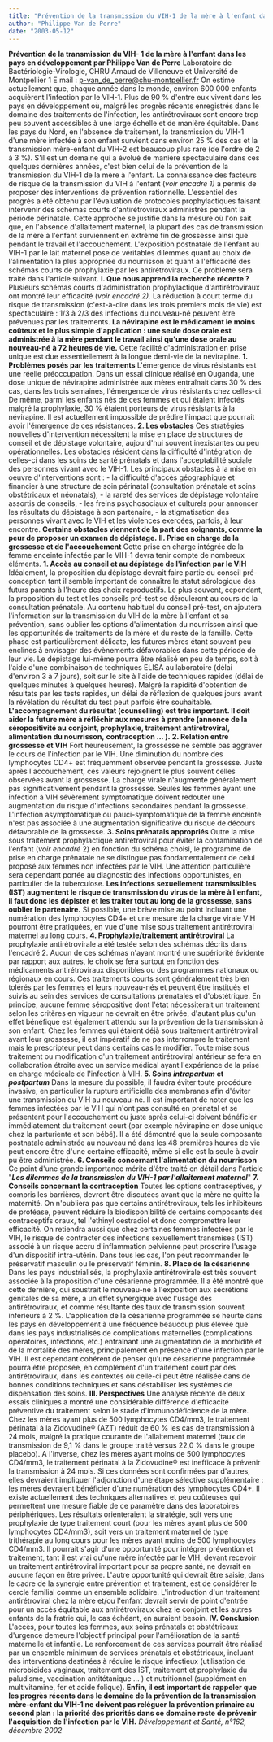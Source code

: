 ```yaml
---
title: "Prévention de la transmission du VIH-1 de la mère à l'enfant dans les pays en développement"
author: "Philippe Van de Perre"
date: "2003-05-12"
---
```


**Prévention de la transmission du VIH- 1 de la mère à l'enfant dans les pays en développement** **par Philippe Van de Perre** Laboratoire de Bactériologie-Virologie, CHRU Arnaud de Villeneuve et Université de Montpellier 1 E mail : [<p-van_de_perre@chu-montpellier.fr>](mailto:p-van_de_perre@chu-montpellier.fr) On estime actuellement que, chaque année dans le monde, environ 600 000 enfants acquièrent l'infection par le VIH-1. Plus de 90 % d'entre eux vivent dans les pays en développement où, malgré les progrès récents enregistrés dans le domaine des traitements de l'infection, les antirétroviraux sont encore trop peu souvent accessibles à une large échelle et de manière équitable. Dans les pays du Nord, en l'absence de traitement, la transmission du VIH-1 d'une mère infectée à son enfant survient dans environ 25 % des cas et la transmission mère-enfant du VIH-2 est beaucoup plus rare (de l'ordre de 2 à 3 %). S'il est un domaine qui a évolué de manière spectaculaire dans ces quelques dernières années, c'est bien celui de la prévention de la transmission du VIH-1 de la mère à l'enfant. La connaissance des facteurs de risque de la transmission du VIH à l'enfant (*voir encadré 1)* a permis de proposer des interventions de prévention rationnelle. L'essentiel des progrès a été obtenu par l'évaluation de protocoles prophylactiques faisant intervenir des schémas courts d'antirétroviraux administrés pendant la période périnatale. Cette approche se justifie dans la mesure où l'on sait que, en l'absence d'allaitement maternel, la plupart des cas de transmission de la mère à l'enfant surviennent en extrême fin de grossesse ainsi que pendant le travail et l'accouchement. L'exposition postnatale de l'enfant au VIH-1 par le lait maternel pose de véritables dilemmes quant au choix de l'alimentation la plus appropriée du nourrisson et quant à l'efficacité des schémas courts de prophylaxie par les antirétroviraux. Ce problème sera traité dans l'article suivant. **I. Que nous apprend la** **recherche récente ?** Plusieurs schémas courts d'administration prophylactique d'antirétroviraux ont montré leur efficacité (*voir* *encadré 2).* La réduction à court terme du risque de transmission (c'est-à-dire dans les trois premiers mois de vie) est spectaculaire : 1/3 à 2/3 des infections du nouveau-né peuvent être prévenues par les traitements. **La névirapine est le médicament le** **moins coûteux et le plus simple d'application : une seule dose orale est administrée à la mère pendant le travail** **ainsi qu'une dose orale au nouveau-né** **à 72 heures de vie.** Cette facilité d'administration en prise unique est due essentiellement à la longue demi-vie de la névirapine. **1. Problèmes posés par** **les traitements** L'émergence de virus résistants est une réelle préoccupation. Dans un essai clinique réalisé en Ouganda, une dose unique de névirapine administrée aux mères entraînait dans 30 % des cas, dans les trois semaines, l'émergence de virus résistants chez celles-ci. De même, parmi les enfants nés de ces femmes et qui étaient infectés malgré la prophylaxie, 30 % étaient porteurs de virus résistants à la névirapine. Il est actuellement impossible de prédire l'impact que pourrait avoir l'émergence de ces résistances. **2. Les obstacles** Ces stratégies nouvelles d'intervention nécessitent la mise en place de structures de conseil et de dépistage volontaire, aujourd'hui souvent inexistantes ou peu opérationnelles. Les obstacles résident dans la difficulté d'intégration de celles-ci dans les soins de santé prénatals et dans l'acceptabilité sociale des personnes vivant avec le VIH-1. Les principaux obstacles à la mise en oeuvre d'interventions sont : - la difficulté d'accès géographique et financier à une structure de soin périnatal (consultation prénatale et soins obstétricaux et néonatals), - la rareté des services de dépistage volontaire assortis de conseils, - les freins psychosociaux et culturels pour annoncer les résultats du dépistage à son partenaire, - la stigmatisation des personnes vivant avec le VIH et les violences exercées, parfois, à leur encontre. **Certains obstacles viennent de la part** **des soignants, comme la peur de proposer un examen de dépistage.** **Il. Prise en charge de la grossesse et de l'accouchement** Cette prise en charge intégrée de la femme enceinte infectée par le VIH-1 devra tenir compte de nombreux éléments. **1. Accès au conseil et au dépistage de l'infection par le VIH** Idéalement, la proposition du dépistage devrait faire partie du conseil pré-conception tant il semble important de connaître le statut sérologique des futurs parents à l'heure des choix reproductifs. Le plus souvent, cependant, la proposition du test et les conseils pré-test se dérouleront au cours de la consultation prénatale. Au contenu habituel du conseil pré-test, on ajoutera l'information sur la transmission du VIH de la mère à l'enfant et sa prévention, sans oublier les options d'alimentation du nourrisson ainsi que les opportunités de traitements de la mère et du reste de la famille. Cette phase est particulièrement délicate, les futures mères étant souvent peu enclines à envisager des évènements défavorables dans cette période de leur vie. Le dépistage lui-même pourra être réalisé en peu de temps, soit à l'aide d'une combinaison de techniques ELISA au laboratoire (délai d'environ 3 à 7 jours), soit sur le site à l'aide de techniques rapides (délai de quelques minutes à quelques heures). Malgré la rapidité d'obtention de résultats par les tests rapides, un délai de réflexion de quelques jours avant la révélation du résultat du test peut parfois être souhaitable. **L'accompagnement du résultat (counselling) est très important. Il doit aider la** **future mère à réfléchir aux mesures à** **prendre (annonce de la séropositivité au** **conjoint, prophylaxie, traitement antirétroviral, alimentation du nourrisson,** **contraception ... ).** **2. Relation entre grossesse** **et VIH** Fort heureusement, la grossesse ne semble pas aggraver le cours de l'infection par le VIH. Une diminution du nombre des lymphocytes CD4+ est fréquemment observée pendant la grossesse. Juste après l'accouchement, ces valeurs rejoignent le plus souvent celles observées avant la grossesse. La charge virale n'augmente généralement pas significativement pendant la grossesse. Seules les femmes ayant une infection à VIH sévèrement symptomatique doivent redouter une augmentation du risque d'infections secondaires pendant la grossesse. L'infection asymptomatique ou pauci-symptomatique de la femme enceinte n'est pas associée à une augmentation significative du risque de décours défavorable de la grossesse. **3. Soins prénatals appropriés** Outre la mise sous traitement prophylactique antirétroviral pour éviter la contamination de l'enfant (*voir* *encadré* 2) en fonction du schéma choisi, le programme de prise en charge prénatale ne se distingue pas fondamentalement de celui proposé aux femmes non infectées par le VIH. Une attention particulière sera cependant portée au diagnostic des infections opportunistes, en particulier de la tuberculose. **Les infections sexuellement** **transmissibles (IST) augmentent le** **risque de transmission du virus de la** **mère à l'enfant, il faut donc les dépister** **et les traiter tout au long de la grossesse, sans oublier le partenaire.** Si possible, une brève mise au point incluant une numération des lymphocytes CD4+ et une mesure de la charge virale VIH pourront être pratiquées, en vue d'une mise sous traitement antirétroviral maternel au long cours. **4. Prophylaxie/traitement antirétroviral** La prophylaxie antirétrovirale a été testée selon des schémas décrits dans l'encadré 2. Aucun de ces schémas n'ayant montré une supériorité évidente par rapport aux autres, le choix se fera surtout en fonction des médicaments antirétroviraux disponibles ou des programmes nationaux ou régionaux en cours. Ces traitements courts sont généralement très bien tolérés par les femmes et leurs nouveau-nés et peuvent être institués et suivis au sein des services de consultations prénatales et d'obstétrique. En principe, aucune femme séropositive dont l'état nécessiterait un traitement selon les critères en vigueur ne devrait en être privée, d'autant plus qu'un effet bénéfique est également attendu sur la prévention de la transmission à son enfant. Chez les femmes qui étaient déjà sous traitement antirétroviral avant leur grossesse, il est impératif de ne pas interrompre le traitement mais le prescripteur peut dans certains cas le modifier. Toute mise sous traitement ou modification d'un traitement antirétroviral antérieur se fera en collaboration étroite avec un service médical ayant l'expérience de la prise en charge médicale de l'infection à VIH. **5. Soins *intrapartum* et *postpartum*** Dans la mesure du possible, il faudra éviter toute procédure invasive, en particulier la rupture artificielle des membranes afin d'éviter une transmission du VIH au nouveau-né. Il est important de noter que les femmes infectées par le VIH qui n'ont pas consulté en prénatal et se présentent pour l'accouchement ou juste après celui-ci doivent bénéficier immédiatement du traitement court (par exemple névirapine en dose unique chez la parturiente et son bébé). Il a été démontré que la seule composante postnatale administrée au nouveau né dans les 48 premières heures de vie peut encore être d'une certaine efficacité, même si elle est la seule à avoir pu être administrée. **6. Conseils concernant l'alimentation du nourrisson** Ce point d'une grande importance mérite d'être traité en détail dans l'article "***Les dilemmes de la transmission du VIH-1 par l'allaitement maternel***" **7. Conseils concernant la contraception** Toutes les options contraceptives, y compris les barrières, devront être discutées avant que la mère ne quitte la maternité. On n'oubliera pas que certains antirétroviraux, tels les inhibiteurs de protéase, peuvent réduire la biodisponibilité de certains composants des contraceptifs oraux, tel l'ethinyl oestradiol et donc compromettre leur efficacité. On retiendra aussi que chez certaines femmes infectées par le VIH, le risque de contracter des infections sexuellement transmises (IST) associé à un risque accru d'inflammation pelvienne peut proscrire l'usage d'un dispositif intra-utérin. Dans tous les cas, l'on peut recommander le préservatif masculin ou le préservatif féminin. **8. Place de la césarienne** Dans les pays industrialisés, la prophylaxie antirétrovirale est très souvent associée à la proposition d'une césarienne programmée. Il a été montré que cette dernière, qui soustrait le nouveau-né à l'exposition aux sécrétions génitales de sa mère, a un effet synergique avec l'usage des antirétroviraux, et comme résultante des taux de transmission souvent inférieurs à 2 %. L'application de la césarienne programmée se heurte dans les pays en développement à une fréquence beaucoup plus élevée que dans les pays industrialisés de complications maternelles (complications opératoires, infections, etc.) entraînant une augmentation de la morbidité et de la mortalité des mères, principalement en présence d'une infection par le VIH. Il est cependant cohérent de penser qu'une césarienne programmée pourra être proposée, en complément d'un traitement court par des antirétroviraux, dans les contextes où celle-ci peut être réalisée dans de bonnes conditions techniques et sans déstabiliser les systèmes de dispensation des soins. **III. Perspectives** Une analyse récente de deux essais cliniques a montré une considérable différence d'efficacité préventive du traitement selon le stade d'immunodéficience de la mère. Chez les mères ayant plus de 500 lymphocytes CD4/mm3, le traitement périnatal à la Zidovudine® (AZT) réduit de 60 % les cas de transmission à 24 mois, malgré la pratique courante de l'allaitement maternel (taux de transmission de 9,1 % dans le groupe traité versus 22,0 % dans le groupe placebo). A l'inverse, chez les mères ayant moins de 500 lymphocytes CD4/mm3, le traitement périnatal à la Zidovudine® est inefficace à prévenir la transmission à 24 mois. Si ces données sont confirmées par d'autres, elles devraient impliquer l'adjonction d'une étape sélective supplémentaire : les mères devraient bénéficier d'une numération des lymphocytes CD4+. Il existe actuellement des techniques alternatives et peu coûteuses qui permettent une mesure fiable de ce paramètre dans des laboratoires périphériques. Les résultats orienteraient la stratégie, soit vers une prophylaxie de type traitement court (pour les mères ayant plus de 500 lymphocytes CD4/mm3), soit vers un traitement maternel de type trithérapie au long cours pour les mères ayant moins de 500 lymphocytes CD4/mm3. Il pourrait s'agir d'une opportunité pour intégrer prévention et traitement, tant il est vrai qu'une mère infectée par le VIH, devant recevoir un traitement antirétroviral important pour sa propre santé, ne devrait en aucune façon en être privée. L'autre opportunité qui devrait être saisie, dans le cadre de la synergie entre prévention et traitement, est de considérer le cercle familial comme un ensemble solidaire. L'introduction d'un traitement antirétroviral chez la mère et/ou l'enfant devrait servir de point d'entrée pour un accès équitable aux antirétroviraux chez le conjoint et les autres enfants de la fratrie qui, le cas échéant, en auraient besoin. **IV. Conclusion** L'accès, pour toutes les femmes, aux soins prénatals et obstétricaux d'urgence demeure l'objectif principal pour l'amélioration de la santé maternelle et infantile. Le renforcement de ces services pourrait être réalisé par un ensemble minimum de services prénatals et obstétricaux, incluant des interventions destinées à réduire le risque infectieux (utilisation de microbicides vaginaux, traitement des IST, traitement et prophylaxie du paludisme, vaccination antitétanique ... ) et nutritionnel (supplément en multivitamine, fer et acide folique). **Enfin, il est important de rappeler que** **les progrès récents dans le domaine de** **la prévention de la transmission mère-enfant du VIH-1 ne doivent pas reléguer** **la prévention primaire au second plan :** **la priorité des priorités dans ce domaine reste de prévenir l'acquisition de** **l'infection par le VIH.** *Développement et Santé, n°162, décembre 2002*
